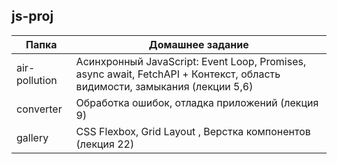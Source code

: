 js-proj
---
                
Папка            |Домашнее задание
-----------------|---------------------------------------
air-pollution    |Асинхронный JavaScript: Event Loop, Promises, async await, FetchAPI + Контекст, область видимости, замыкания (лекции 5,6)
converter        |Обработка ошибок, отладка приложений (лекция 9)
gallery          |CSS Flexbox, Grid Layout , Верстка компонентов (лекция 22)
